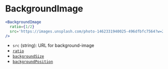 
# BackgroundImage

```jsx
<BackgroundImage
  ratio={1/2}
  src='https://images.unsplash.com/photo-1462331940025-496dfbfc7564?w=2048&q=20'
/>
```

- `src` (string): URL for background-image
- [`ratio`](https://github.com/jxnblk/styled-system/blob/master/docs/table.md#layout)
- [`backgroundSize`](https://github.com/jxnblk/styled-system/blob/master/docs/table.md#background)
- [`backgroundPosition`](https://github.com/jxnblk/styled-system/blob/master/docs/table.md#background)
